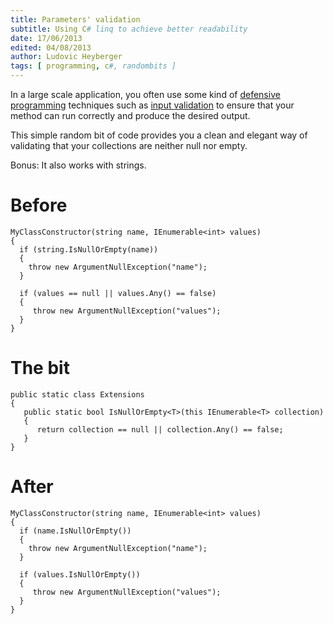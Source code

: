 ```yaml
---
title: Parameters' validation
subtitle: Using C# linq to achieve better readability
date: 17/06/2013
edited: 04/08/2013
author: Ludovic Heyberger
tags: [ programming, c#, randombits ]
---
```


In a large scale application, you often use some kind of [defensive programming](http://wikipedia.org/wiki/Defensive_programming) techniques such as [input validation](http://wikipedia.org/wiki/Secure_input_and_output_handling#Input_validation) to ensure that your method can run correctly and produce the desired output.

This simple random bit of code provides you a clean and elegant way of validating that your collections are neither null nor empty.

Bonus: It also works with strings.

# Before

    MyClassConstructor(string name, IEnumerable<int> values)
    {
      if (string.IsNullOrEmpty(name))
      {
        throw new ArgumentNullException("name");
      }

      if (values == null || values.Any() == false)
      {
         throw new ArgumentNullException("values");
      }
    }

# The bit

    public static class Extensions
    {
       public static bool IsNullOrEmpty<T>(this IEnumerable<T> collection)
       {
          return collection == null || collection.Any() == false;
       }
    }

# After

    MyClassConstructor(string name, IEnumerable<int> values)
    {
      if (name.IsNullOrEmpty())
      {
        throw new ArgumentNullException("name");
      }

      if (values.IsNullOrEmpty())
      {
         throw new ArgumentNullException("values");
      }
    }
